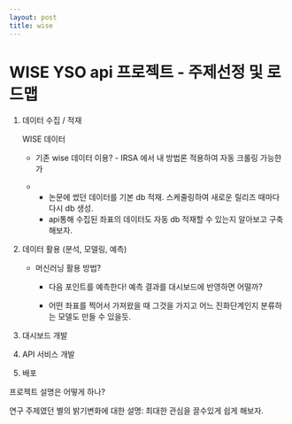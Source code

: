 ```yaml
---
layout: post
title: wise
---
```


# WISE YSO api 프로젝트 - 주제선정 및 로드맵



1. 데이터 수집 / 적재

   WISE 데이터

   - 기존 wise 데이터 이용? - IRSA 에서 내 방법론 적용하여 자동 크롤링 가능한가

   - - 논문에 썼던 데이터를 기본 db 적재. 스케줄링하여 새로운 릴리즈 때마다 다시 db 생성.
     - api통해 수집된 좌표의 데이터도 자동 db 적재할 수 있는지 알아보고 구축해보자.

2. 데이터 활용 (분석, 모델링, 예측)

   - 머신러닝 활용 방법?

     - 다음 포인트를 예측한다! 예측 결과를 대시보드에 반영하면 어떨까?

     - 어떤 좌표를 찍어서 가져왔을 때 그것을 가지고 어느 진화단계인지 분류하는 모델도 만들 수 있을듯.

3. 대시보드 개발

4. API 서비스 개발

5. 배포

   

   

프로젝트 설명은 어떻게 하나?

연구 주제였던 별의 밝기변화에 대한 설명: 최대한 관심을 끌수있게 쉽게 해보자.